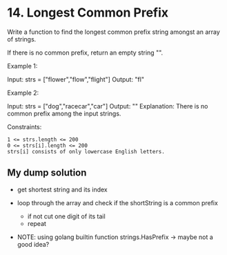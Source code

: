 # 14. Longest Common Prefix

Write a function to find the longest common prefix string amongst an array of strings.

If there is no common prefix, return an empty string "".

Example 1:

Input: strs = ["flower","flow","flight"]
Output: "fl"

Example 2:

Input: strs = ["dog","racecar","car"]
Output: ""
Explanation: There is no common prefix among the input strings.


Constraints:

    1 <= strs.length <= 200
    0 <= strs[i].length <= 200
    strs[i] consists of only lowercase English letters.

## My dump solution
* get shortest string and its index
* loop through the array and check if the shortString is a common prefix
  * if not cut one digit of its tail
  * repeat

* NOTE: using golang builtin function strings.HasPrefix -> maybe not a good idea?

